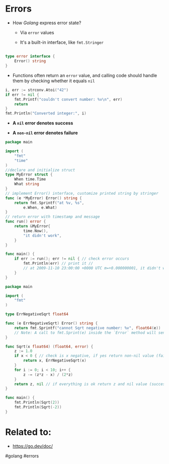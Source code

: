 # Errors

* How *Golang* express error state?

    * Via `error` values

    * It's a built-in interface, like `fmt.Stringer`


    ##
```go
type error interface {
    Error() string
}
```

* Functions often return an `error` value, and calling code should handle them by checking whether it equals `nil`

```go
i, err := strconv.Atoi("42")
if err != nil {
    fmt.Printf("couldn't convert number: %v\n", err)
    return
}
fmt.Println("Converted integer:", i)
```

* **A `nil` error denotes success**

* **A `non-nil` error denotes failure**

```go
package main

import (
	"fmt"
	"time"
)
//declare and initialize struct
type MyError struct {
	When time.Time
	What string
}
// implement Error() interface, customize printed string by stringer
func (e *MyError) Error() string {
	return fmt.Sprintf("at %v, %s",
		e.When, e.What)
}
// return error with timestamp and message
func run() error {
	return &MyError{
		time.Now(),
		"it didn't work",
	}
}

func main() {
	if err := run(); err != nil { // check error occurs
		fmt.Println(err) // print it // 
        // at 2009-11-10 23:00:00 +0000 UTC m=+0.000000001, it didn't work
	}
}
```

```go
package main

import (
	"fmt"
)

type ErrNegativeSqrt float64

func (e ErrNegativeSqrt) Error() string {
	return fmt.Sprintf("cannot Sqrt negative number: %v", float64(e))
    // Note: A call to fmt.Sprint(e) inside the `Error` method will send program to an infinite loop, we can avoid this by converting value to float64
}

func Sqrt(x float64) (float64, error) {
	z := 1.0
	if x < 0 { // check is x negative, if yes return non-nil value (failure)
		return x, ErrNegativeSqrt(x)
	}
	for i := 0; i < 10; i++ {
		z -= (z*z - x) / (2*z)
	}
	return z, nil // if everything is ok return z and nil value (success)
}

func main() {
	fmt.Println(Sqrt(2))
	fmt.Println(Sqrt(-2))
}
```

# Related to: 

* https://go.dev/doc/


#golang #errors